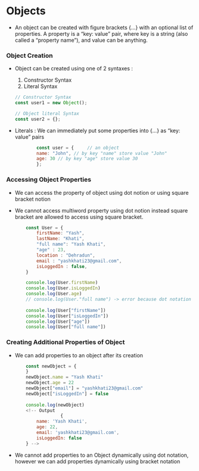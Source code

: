 # Objects

- An object can be created with figure brackets {…} with an optional list of properties. A property is a “key: value” pair, where key is a string (also called a “property name”), and value can be anything.

### Object Creation

- Object can be created using one of 2 syntaxes :
  1. Constructor Syntax
  2. Literal Syntax

    ```javascript
    // Constructor Syntax
    const user1 = new Object();

    // Object literal Syntax
    const user2 = {};
    ```

- Literals :  We can immediately put some properties into {...} as “key: value” pairs
    ```javascript
            const user = {     // an object
            name: "John", // by key "name" store value "John"
            age: 30 // by key "age" store value 30
            };
    ```  

### Accessing Object Properties 
*  We can access the property of object using dot notion or using square bracket notion
* We cannot access multiword property using dot notion instead square bracket are allowed to access using square bracket.

    ```javascript
        const User = {    
            firstName: "Yash",
            lastName: "Khati",
            "full name": "Yash Khati",
            "age" : 23,
            location : "Dehradun",
            email : "yashkhati23@gmail.com",
            isLoggedIn : false,
        }

        console.log(User.firstName)
        console.log(User.isLoggedIn)
        console.log(User.age)
        // console.log(User."full name") -> error because dot notation cannot access multiword property
        
        console.log(User["firstName"])
        console.log(User["isLoggedIn"])
        console.log(User["age"])
        console.log(User["full name"])

    ```


### Creating Additional Properties of Object

* We can add properties to an object after its creation

    ```javascript
        const newObject = {
        }
        newObject.name = "Yash Khati"
        newObject.age = 22
        newObject["email"] = "yashkhati23@gmail.com"
        newObject["isLoggedIn"] = false
        
        console.log(newObject)
        <!-- Output
                     {
            name: 'Yash Khati',
            age: 22,
            email: 'yashkhati23@gmail.com',
            isLoggedIn: false
        } -->
    ```


* We cannot add properties to an Object dynamically using dot notation, however we can add properties dynamically using bracket notation

    ```